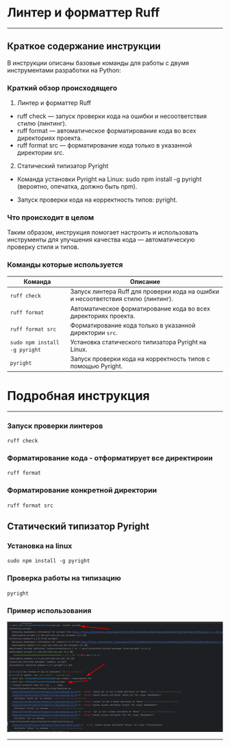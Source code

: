 # Линтер и форматтер Ruff

---

## Краткое содержание инструкции

В инструкции описаны базовые команды для работы с двумя инструментами разработки на Python:

### Краткий обзор происходящего

1. Линтер и форматтер Ruff

- ruff check — запуск проверки кода на ошибки и несоответствия стилю (линтинг).
- ruff format — автоматическое форматирование кода во всех директориях проекта.
- ruff format src — форматирование кода только в указанной директории src.

2. Статический типизатор Pyright

- Команда установки Pyright на Linux: sudo npm install -g pyright (вероятно, опечатка, должно быть npm).

- Запуск проверки кода на корректность типов: pyright.

### Что происходит в целом

Таким образом, инструкция помогает настроить и использовать инструменты для улучшения качества кода — автоматическую
проверку стиля и типов.

### Команды которые используется

| Команда                       | Описание                                                                          |
|-------------------------------|-----------------------------------------------------------------------------------|
| `ruff check`                  | Запуск линтера Ruff для проверки кода на ошибки и несоответствия стилю (линтинг). |
| `ruff format`                 | Автоматическое форматирование кода во всех директориях проекта.                   |
| `ruff format src`             | Форматирование кода только в указанной директории `src`.                          |
| `sudo npm install -g pyright` | Установка статического типизатора Pyright на Linux.                               |
| `pyright`                     | Запуск проверки кода на корректность типов с помощью Pyright.                     |

# Подробная инструкция

---

### Запуск проверки линтеров

```shell
ruff check
```

### Форматирование кода - отформатирует все директироии

```shell
ruff format
```

### Форматирование конкретной директории

```shell
ruff format src
```

## Статический типизатор Pyright

### Установка на linux

```shell
sudo npm install -g pyright
```

### Проверка работы на типизацию

```shell
pyright
```

### Пример использования

!["Dbeaver"](/course_helpers/7%20Тестирование/pyright.png)



---